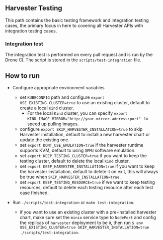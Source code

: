 ## Harvester Testing

This path contains the basic testing framework and integration testing cases, the primary focus in here to covering all Harvester APIs with integration testing cases.

### Integration test
The integration test is performed on every pull request and is run by the Drone CI. The script is stored in the `scripts/test-integration` file.

## How to run
  * Configure appropriate environment variables
    - set `KUBECONFIG` path and configure `export USE_EXISTING_CLUSTER=true` to use an existing cluster, default to create a local `Kind` cluster.
        - For the local `Kind` cluster, you can specify `export KIND_IMAGE_MIRROR="http://your-mirror-address:port" ` to speed up pulling images.
    - configure `export SKIP_HARVESTER_INSTALLATION=true` to skip Harvester installation, default to install a new harvester chart or update the existing one.
    - set `export DONT_USE_EMULATION=true` if the harvester runtime supports KVM, default to using `QEMU` software emulation.
    - set `export KEEP_TESTING_CLUSTER=true` if you want to keep the testing cluster, default to delete the local `Kind` cluster.
    - set `export KEEP_HARVESTER_INSTALLATION=true` if you want to keep the harvester installation, default to delete it on exit, this will always be true when `SKIP_HARVESTER_INSTALLATION=true`.
    - set `export KEEP_TESTING_RESOURCE=true` if we want to keep testing resources, default to delete each testing resource after each test case finished.

* Run `./scripts/test-integration` or `make test-integration`.
    - if you want to use an existing cluster with a pre-installed harvester chart, make sure set the `minio` service type to `NodePort` and config the replicas of `harvester` deployment to be `0`, then run `$ env USE_EXISTING_CLUSTER=true SKIP_HARVESTER_INSTALLATION=true ./scripts/test-integration`. 


